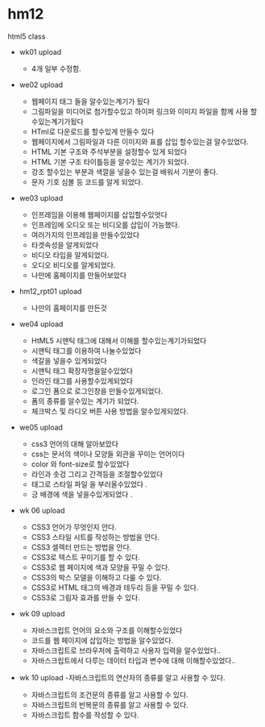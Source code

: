 # hm12
html5 class 


- wk01 upload
  - 4개 일부 수정함.



- we02 upload
  - 웹페이지 태그 들을 알수있는계기가 됬다
  - 그림파일을 미디어로 첨가할수있고 하이퍼 링크와 이미지 파일을 함께 사용 할수있는계기가됬다
  - HTml로 다운로드를 할수있게 만들수 있다
  - 웹페이지에서 그림파일과 다른 이미지와 표를 삽입 할수있는걸 알수있었다.
  - HTML 기본 구조와 주석부분을 설정할수 있게 되었다
  - HTML 기본 구조 타이틀등을 알수있는 계기가 되었다.
  - 강조 할수있는 부분과 색깔을 넣을수 있는걸 배워서 기분이 좋다.
  - 문자 기호 심볼 등 코드를 알게 되었다.

- we03 upload 
  - 인프레임을 이용해 웹페이지를 삽입할수있엇다
  - 인프레임에 오디오 또는 비디오를 삽입이 가능했다.
  - 여러가지의 인프레임을 만들수있었다
  - 타겟속성을 알게되었다
  - 비디오 타입을 알게되었다.
  - 오디오 비디오를 알게되었다.
  - 나만에 홈페이지를 만들어보았다
  
- hm12_rpt01 upload
  - 나만의 홈페이지를 만든것
  
- we04 upload
  - HtML5 시맨틱 태그에 대해서 이해를 할수있는계기가되었다
  - 시맨틱 태그를 이용하여 나눌수있었다
  - 색갈을 넣을수 있게되었다
  - 시맨틱 태그 확장자명을알수있었다
  - 인라인 태그를 사용할수있게되었다
  - 로그인 폼으로 로그인창을 만들수있게되었다.
  - 폼의 종류를 알수있는 계기가 되었다.
  - 체크박스 및 라디오 버튼 사용 방법을 알수있게되었다.
  
  
- we05 upload
    - css3 언어의 대해 알아보았다
    - css는 문서의 색이나 모양들 외관을 꾸미는 언어이다 
    - color 와 font-size로 할수있었다 
    - 라인과 솟겅 그리고 간격등을 조절할수있었다 
    - 태그로 스타일 파일 을 부러올수있었다 .
    - 긍 배경에 색을 넣을수있게되었다 .
    
    
- wk 06 upload
    - CSS3 언어가 무엇인지 안다.
    - CSS3 스타일 시트를 작성하는 방법을 안다.
    - CSS3 셀렉터 만드는 방법을 안다.
    - CSS3로 텍스트 꾸미기를 할 수 있다. 
    - CSS3로 웹 페이지에 색과 모양을 꾸밀 수 있다.
    - CSS3의 박스 모델을 이해하고 다룰 수 있다.
    - CSS3로 HTML 태그의 배경과 테두리 등을 꾸밀 수 있다.
    - CSS3로 그림자 효과를 만들 수 있다.
    
 - wk 09 upload
    - 자바스크립트 언어의 요소와 구조를 이해할수있었다  
    - 코드를 웹 페이지에 삽입하는 방법을 알수있었다. 
    - 자바스크립트로 브라우저에 출력하고 사용자 입력을 알수있었다..
    - 자바스크립트에서 다루는 데이터 타입과 변수에 대해 이해할수있었다..
- wk 10 upload
  -자바스크립트의 연산자의 종류를 알고 사용할 수 있다.
  - 자바스크립트의 조건문의 종류를 알고 사용할 수 있다.
  - 자바스크립트의 반복문의 종류를 알고 사용할 수 있다.
  - 자바스크립트 함수를 작성할 수 있다.

